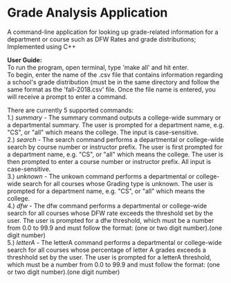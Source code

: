 # Grade Analysis Application
 A command-line application for looking up grade-related information for a department or course such as DFW Rates and grade distributions; Implemented using C++
 
 **User Guide:**  
 To run the program, open terminal, type 'make all' and hit enter.  
 To begin, enter the name of the .csv file that contains information regarding a school's grade distribution (must be in the     same directory and follow the same format as the 'fall-2018.csv' file. Once the file name is entered, you will receive a  prompt to enter a command.  
 
 There are currently 5 supported commands:      
    1.) *summary* - The summary command outputs a college-wide summary or a departmental summary. The user is prompted for a department name, e.g. "CS", or "all" which means the college. The input is case-sensitive.  
   2.) *search* - The search command performs a departmental or college-wide search by course number or instructor prefix. The user is first prompted for a department name, e.g. "CS", or "all" which means the college. The user is then prompted to enter a course number or instructor prefix. All input is case-sensitive.  
   3.) *unknown* - The unkown command performs a departmental or college-wide search for all courses whose Grading type is unknown. The user is prompted for a department name, e.g. "CS", or "all" which means the college.  
   4.) *dfw* - The dfw command performs a departmental or college-wide search for all courses whose DFW rate exceeds the threshold set by the user. The user is prompted for a dfw threshold, which must be a number from 0.0 to 99.9 and must follow the format: (one or two digit number).(one digit number)    
   5.) *letterA* - The letterA command performs a departmental or college-wide search for all courses whose percentage of letter A grades exceeds a threshhold set by the user. The user is prompted for a letterA threshold, which must be a number from 0.0 to 99.9 and must follow the format: (one or two digit number).(one digit number) 
 
 

